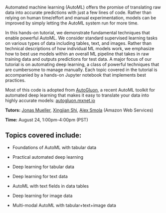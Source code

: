 
Automated machine learning (AutoML) offers the promise of translating raw data into accurate predictions with just a few lines of code. Rather than relying on human time/effort and manual experimentation, models can be improved by simply letting the AutoML system run for more time. 

In this hands-on tutorial, we demonstrate fundamental techniques that enable powerful AutoML. We consider standard supervised learning tasks on various types of data including tables, text, and images. Rather than technical descriptions of how individual ML models work, we emphasize how to best use models within an overall ML pipeline that takes in raw training data and outputs predictions for test data. A major focus of our tutorial is on automating deep learning, a class of powerful techniques that are cumbersome to manage manually. Each topic covered in the tutorial is accompanied by a hands-on Jupyter notebook that implements best practices. 

Most of this code is adopted from [AutoGluon](https://github.com/awslabs/autogluon/), a recent AutoML toolkit for automated deep learning that makes it easy to translate your data into highly accurate models: [autogluon.mxnet.io](https://autogluon.mxnet.io)


**Tutors:** [Jonas Mueller](http://people.csail.mit.edu/jonasmueller/), [Xingjian Shi](https://sxjscience.github.io/), [Alex Smola](https://alex.smola.org/)  (Amazon Web Services)


**Time:**  August 24, 1:00pm-4:00pm (PST)

## Topics covered include:

- Foundations of AutoML with tabular data

- Practical automated deep learning

- Deep learning for tabular data

- Deep learning for text data

- AutoML with text fields in data tables

- Deep learning for image data

- Multi-modal AutoML with tabular+text+image data

